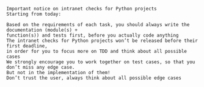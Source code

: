 

	Important notice on intranet checks for Python projects
	Starting from today:

	Based on the requirements of each task, you should always write the documentation (module(s) + 
	function(s)) and tests first, before you actually code anything
	The intranet checks for Python projects won’t be released before their first deadline, 
	in order for you to focus more on TDD and think about all possible cases
	We strongly encourage you to work together on test cases, so that you don’t miss any edge case. 
	But not in the implementation of them!
	Don’t trust the user, always think about all possible edge cases
